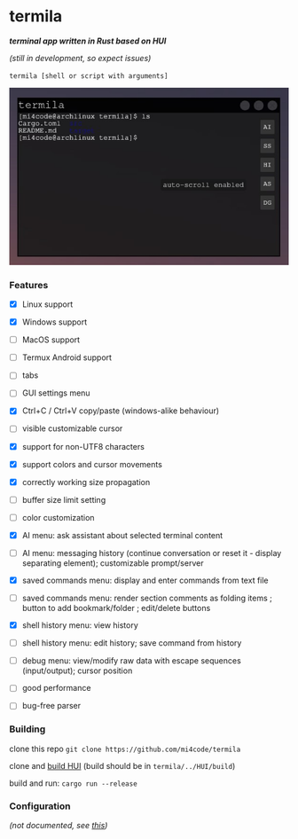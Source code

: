 # termila
***terminal app written in Rust based on HUI***

*(still in development, so expect issues)*

`termila [shell or script with arguments]`

![](SCREENSHOT.jpg)

### Features
 - [x] Linux support
 - [x] Windows support
 - [ ] MacOS support
 - [ ] Termux Android support
 - [ ] tabs
 - [ ] GUI settings menu
 - [x] Ctrl+C / Ctrl+V copy/paste (windows-alike behaviour)
 - [ ] visible customizable cursor
 - [x] support for non-UTF8 characters
 - [x] support colors and cursor movements
 - [x] correctly working size propagation
 - [ ] buffer size limit setting
 - [ ] color customization
 - [x] AI menu: ask assistant about selected terminal content
 - [ ] AI menu: messaging history (continue conversation or reset it - display separating element); customizable prompt/server
 - [x] saved commands menu: display and enter commands from text file
 - [ ] saved commands menu: render section comments <!-- (with determinated offset to left) --> as folding items <!-- (click to toggle animated hide of following) -->; button to add bookmark/folder <!-- (then move it where you want it) -->; edit/delete buttons <!-- (raw text edit, no form) -->
 - [x] shell history menu: view history
 - [ ] shell history menu: edit history; save command from history <!-- (history <=> saved interoperability) -->
 - [ ] debug menu: view/modify raw data with escape sequences (input/output); cursor position <!-- (stdout/stderr/stdin - not visible for terminal emulator - only visible for shell) -->
 - [ ] good performance <!-- rewrite parser to use double vec (of lines of chunks) - should allow for faster cursor movements --> <!-- blocking PTY read (less cpu usage, but need to implement ui handling loop) + read/write in chunks (much faster) --> <!-- set new style by calling set_cursor (without getting/setting cursor position) --> <!-- avoid specifiing lifetimes for BUFF -->
 - [ ] bug-free parser <!-- parser bugs: nano newlines, gotop graph offset up -->




### Building

clone this repo `git clone https://github.com/mi4code/termila`

clone and [build HUI](https://github.com/mi4code/HUI?tab=readme-ov-file#building-hui) (build should be in `termila/../HUI/build`)

build and run: `cargo run --release`


### Configuration

*(not documented, see [this](https://github.com/mi4code/termila/blob/master/src/main.rs#L58))*

<!--
TERMILA_<OPTION>
*config file = GUI settings*
default value

#### Menus

#### Saved commands

 `TERMILA_SAVED_COMMANDS=commands.txt `

#### History

-->

